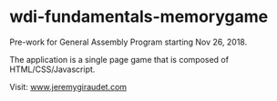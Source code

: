 # wdi-fundamentals-memorygame

Pre-work for General Assembly Program starting Nov 26, 2018.

The application is a single page game that is composed of HTML/CSS/Javascript.

Visit: www.jeremygiraudet.com
